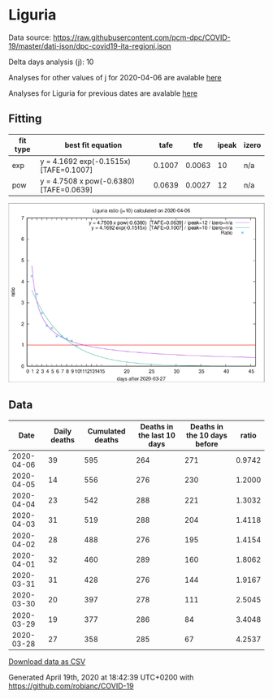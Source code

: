 # Liguria

Data source: https://raw.githubusercontent.com/pcm-dpc/COVID-19/master/dati-json/dpc-covid19-ita-regioni.json

Delta days analysis (j): 10

Analyses for other values of j for 2020-04-06 are avalable [here](../2020-04-06/README.md)

Analyses for Liguria for previous dates are avalable [here](../README.md)

## Fitting 
|fit type|best fit equation|tafe|tfe|ipeak|izero|
|-------|-----|--------|------|---|---|
|exp|y = 4.1692 exp(-0.1515x)  [TAFE=0.1007]|0.1007|0.0063|10|n/a|
|pow|y = 4.7508 x pow(-0.6380)  [TAFE=0.0639]|0.0639|0.0027|12|n/a|

![Plot](COVID-19_liguria_j10_2020-04-06.png)

## Data
|Date|Daily deaths|Cumulated deaths|Deaths in the last 10 days|Deaths in the 10 days before|ratio|
|----|----------|-----------|-------|--------------------|-----|
|2020-04-06|39|595|264|271|0.9742|
|2020-04-05|14|556|276|230|1.2000|
|2020-04-04|23|542|288|221|1.3032|
|2020-04-03|31|519|288|204|1.4118|
|2020-04-02|28|488|276|195|1.4154|
|2020-04-01|32|460|289|160|1.8062|
|2020-03-31|31|428|276|144|1.9167|
|2020-03-30|20|397|278|111|2.5045|
|2020-03-29|19|377|286|84|3.4048|
|2020-03-28|27|358|285|67|4.2537|

[Download data as CSV](COVID-19_liguria_j10_2020-04-06.csv)

Generated April 19th, 2020 at 18:42:39 UTC+0200 with https://github.com/robianc/COVID-19
